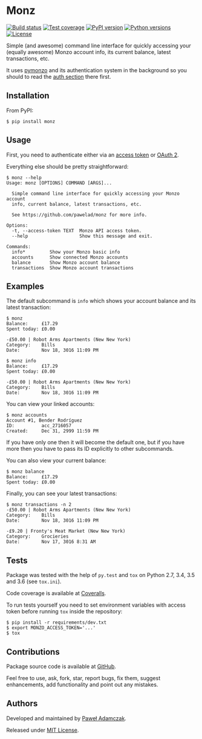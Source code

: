 # Monz
[![Build status](https://img.shields.io/travis/pawelad/monz.svg)][travis]
[![Test coverage](https://img.shields.io/coveralls/pawelad/monz.svg)][coveralls]
[![PyPI version](https://img.shields.io/pypi/v/monz.svg)][pypi]
[![Python versions](https://img.shields.io/pypi/pyversions/monz.svg)][pypi]
[![License](https://img.shields.io/github/license/pawelad/monz.svg)][license]

Simple (and awesome) command line interface for quickly accessing your
(equally awesome) Monzo account info, its current balance, latest transactions,
etc.

It uses [pymonzo][pymonzo] and its authentication system in the background so
you should to read the [auth section][pymonzo auth section] there first.

## Installation
From PyPI:

```
$ pip install monz
```

## Usage
First, you need to authenticate either via an
[access token][pymonzo access token] or [OAuth 2][pymonzo oauth2].

Everything else should be pretty straightforward:

```
$ monz --help 
Usage: monz [OPTIONS] COMMAND [ARGS]...

  Simple command line interface for quickly accessing your Monzo account
  info, current balance, latest transactions, etc.

  See https://github.com/pawelad/monz for more info.

Options:
  -t, --access-token TEXT  Monzo API access token.
  --help                   Show this message and exit.

Commands:
  info*         Show your Monzo basic info
  accounts      Show connected Monzo accounts
  balance       Show Monzo account balance
  transactions  Show Monzo account transactions
```

## Examples
The default subcommand is `info` which shows your account balance and its
latest transaction:

```
$ monz  
Balance:     £17.29
Spent today: £0.00

-£50.00 | Robot Arms Apartments (New New York)
Category:    Bills
Date:        Nov 18, 3016 11:09 PM

$ monz info  
Balance:     £17.29
Spent today: £0.00

-£50.00 | Robot Arms Apartments (New New York)
Category:    Bills
Date:        Nov 18, 3016 11:09 PM

```

You can view your linked accounts:
```
$ monz accounts    
Account #1, Bender Rodríguez
ID:          acc_2716057
Created:     Dec 31, 2999 11:59 PM
```

If you have only one then it will become the default one, but if you have more
then you have to pass its ID explicitly to other subcommands.

You can also view your current balance:

```
$ monz balance
Balance:     £17.29
Spent today: £0.00
```

Finally, you can see your latest transactions:

```
$ monz transactions -n 2
-£50.00 | Robot Arms Apartments (New New York)
Category:    Bills
Date:        Nov 18, 3016 11:09 PM

-£9.20 | Fronty's Meat Market (New New York)
Category:    Grocieries
Date:        Nov 17, 3016 8:31 AM
```

## Tests
Package was tested with the help of `py.test` and `tox` on Python 2.7, 3.4, 3.5
and 3.6 (see `tox.ini`).

Code coverage is available at [Coveralls][coveralls].

To run tests yourself you need to set environment variables with access token
before running `tox` inside the repository:

```shell
$ pip install -r requirements/dev.txt
$ export MONZO_ACCESS_TOKEN='...'
$ tox
```

## Contributions
Package source code is available at [GitHub][github].

Feel free to use, ask, fork, star, report bugs, fix them, suggest enhancements,
add functionality and point out any mistakes.

## Authors
Developed and maintained by [Paweł Adamczak][pawelad].

Released under [MIT License][license].


[coveralls]: https://coveralls.io/github/pawelad/monz
[github add issue]: https://github.com/pawelad/monz/issues/new
[github]: https://github.com/pawelad/monz
[license]: https://github.com/pawelad/monz/blob/master/LICENSE
[monzo]: https://monzo.com/
[monzo api playground]: https://developers.getmondo.co.uk/api/playground
[pawelad]: https://github.com/pawelad
[pymonzo]: https://github.com/pawelad/pymonzo
[pymonzo access token]: https://github.com/pawelad/pymonzo#access-token
[pymonzo auth section]: https://github.com/pawelad/pymonzo#authentication
[pymonzo oauth2]: https://github.com/pawelad/pymonzo#oauth-2
[pypi]: https://pypi.python.org/pypi/monz
[travis]: https://travis-ci.org/pawelad/monz
